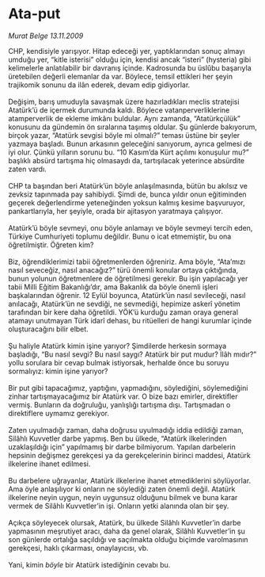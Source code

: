 # Ata-put

*Murat Belge 13.11.2009*

<div class="taraf_structure_2col_1zq">
<div class="margen_n">



 <p>CHP, kendisiyle yarışıyor. Hitap edeceği yer, yaptıklarından sonuç almayı umduğu yer, “kitle isterisi” olduğu için, kendisi ancak “isteri” (hysteria) gibi kelimelerle anlatılabilir bir davranış içinde. Kadrosunda bu üslûbu başarıyla üretebilen değerli elemanlar da var. Böylece, temsil ettikleri her şeyin trajikomik sonunu da ilân ederek, devam edip gidiyorlar. <br/><br/>Değişim, barış umuduyla savaşmak üzere hazırladıkları meclis stratejisi Atatürk’ü de içermek durumunda kaldı. Böylece vatanperverliklerine atamperverlik de ekleme imkânı buldular. Aynı zamanda, “Atatürkçülük” konusunu da gündemin ön sıralarına taşımış oldular. Şu günlerde bakıyorum, birçok yazar, “Atatürk sevgisi böyle mi olmalı?” teması üstüne bir şeyler yazmaya başladı. Bunun arkasının geleceğini sanıyorum, ayrıca gelmesi de iyi olur. Çünkü yılların sorunu bu. “10 Kasım’da Kürt açılımı konuşulur mu?” başlıklı absürd tartışma hiç olmasaydı da, tartışılacak yeterince absürdite zaten vardı. <br/><br/>CHP ta başından beri Atatürk’ün böyle anlaşılmasında, bütün bu akılsız ve zevksiz tapınmada pay sahibiydi. Şimdi de, bunca yıldır onun eğitiminden geçerek değerlendirme yeteneğinden yoksun kalmış kesime başvuruyor, pankartlarıyla, her şeyiyle, orada bir ajitasyon yaratmaya çalışıyor. <br/><br/>Atatürk’ü böyle sevmeyi, onu böyle anlamayı ve böyle sevmeyi tercih eden, Türkiye Cumhuriyeti toplumu değildir. Bunu o icat etmemiştir, bu ona öğretilmiştir. Öğreten kim? <br/><br/>Biz, öğrendiklerimizi tabii öğretmenlerden öğreniriz. Ama böyle, “Ata’mızı nasıl seveceğiz, nasıl anacağız?” türü önemli konular ortaya çıktığında, bunun yolunun öğretmenlere de öğretilmesi gerekir. Bu işin yapılacağı yer tabii Milli Eğitim Bakanlığı’dır, ama Bakanlık da böyle önemli işleri başkalarından öğrenir. 12 Eylül boyunca, Atatürk’ün nasıl sevileceği, nasıl anılacağı, Atatürk’ün ne sevdiği, ne sevmediği, hepimize askerî yönetim tarafından bir kere daha öğretildi. YÖK’ü kurduğu zaman oraya general atamayı unutmayan Türk idarî dehası, bu ritüelleri de hangi kurumlar içinde oluşturacağını bilir elbet. <br/><br/>Şu haliyle Atatürk kimin işine yarıyor? Şimdilerde herkesin sormaya başladığı, “Bu nasıl sevgi? Bu nasıl saygı? Atatürk bir put mudur? İlâh mıdır?” yollu sorulara bir cevap bulmak istiyorsak, herhalde önce bu soruyu sormalıyız: kimin işine yarıyor? <br/><br/>Bir put gibi tapacağımız, yaptığını, yapmadığını, söylediğini, söylemediğini zinhar tartışmayacağımız bir Atatürk var. O bize bazı emirler, direktifler vermiş. Bunların da doğruluğu, yanlışlığı tartışma dışı. Tartışmadan o direktiflere uymamız gerekiyor. <br/><br/>Zaten uyulmadığı zaman, daha doğrusu uyulmadığı iddia edildiği zaman, Silâhlı Kuvvetler darbe yapmış. Ben bu ülkede, “Atatürk ilkelerinden uzaklaşıldığı için” yapılmamış bir darbe bilmiyorum. Yapılan darbelerin hepsinin değişmez gerekçesi ya da gerekçelerinin birinci maddesi, Atatürk ilkelerine ihanet edilmesi. <br/><br/>Bu darbelere uğrayanlar, Atatürk ilkelerine ihanet etmediklerini söylüyorlar. Ama öyle anlaşılıyor ki onların ne söylediği zaten önemli değil. Atatürk ilkelerine neyin uygun, neyin uygunsuz olduğunu bilmek ve buna karar vermek de Silâhlı Kuvvetler’in işi. Onların yetki alanında olan bir şey. <br/><br/>Açıkça söyleyecek olursak, Atatürk, bu ülkede Silâhlı Kuvvetler’in darbe yapmasının meşrutiyet aracı, daha da genel olarak, Silâhlı Kuvvetler’in şu son günlerde ortalığa saçıldığı ve saçılmakta olduğu biçimde varolmasının gerekçesi, haklı çıkarması, onaylayıcısı, vb. <br/><br/>Yani, kimin <i>böyle</i> bir Atatürk istediğinin cevabı bu.</p>
<br/>
<br/>
<br/>



<br/>


<div id="taraf_not">
</div>

</div>


</div>
